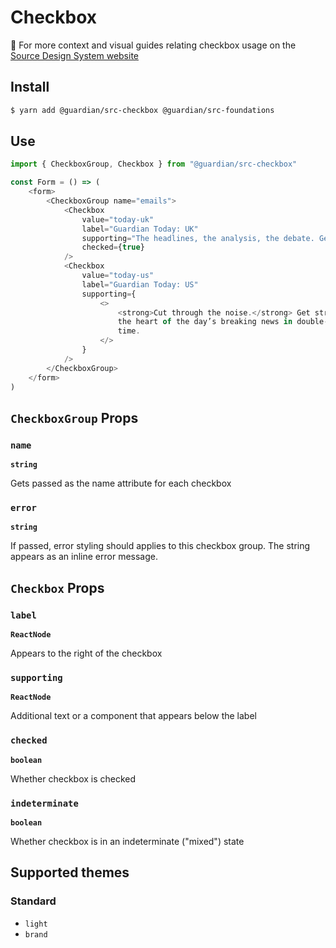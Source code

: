 # Checkbox

📣 For more context and visual guides relating checkbox usage on the [Source Design System website](https://zeroheight.com/2a1e5182b/p/466fad)

## Install

```sh
$ yarn add @guardian/src-checkbox @guardian/src-foundations
```

## Use

```js
import { CheckboxGroup, Checkbox } from "@guardian/src-checkbox"

const Form = () => (
    <form>
        <CheckboxGroup name="emails">
            <Checkbox
                value="today-uk"
                label="Guardian Today: UK"
                supporting="The headlines, the analysis, the debate. Get the whole picture from a source you trust."
                checked={true}
            />
            <Checkbox
                value="today-us"
                label="Guardian Today: US"
                supporting={
                    <>
                        <strong>Cut through the noise.</strong> Get straight to
                        the heart of the day’s breaking news in double-quick
                        time.
                    </>
                }
            />
        </CheckboxGroup>
    </form>
)
```

## `CheckboxGroup` Props

### `name`

**`string`**

Gets passed as the name attribute for each checkbox

### `error`

**`string`**

If passed, error styling should applies to this checkbox group. The string appears as an inline error message.

## `Checkbox` Props

### `label`

**`ReactNode`**

Appears to the right of the checkbox

### `supporting`

**`ReactNode`**

Additional text or a component that appears below the label

### `checked`

**`boolean`**

Whether checkbox is checked

### `indeterminate`

**`boolean`**

Whether checkbox is in an indeterminate ("mixed") state

## Supported themes

### Standard

-   `light`
-   `brand`
